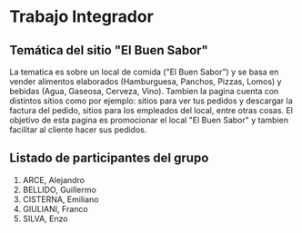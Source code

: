 # Trabajo Integrador
## Temática del sitio "El Buen Sabor"
La tematica es sobre un local de comida ("El Buen Sabor") y se basa en vender alimentos elaborados (Hamburguesa, Panchos, Pizzas, Lomos) y bebidas (Agua, Gaseosa, Cerveza, Vino). Tambien la pagina cuenta con distintos sitios como por ejemplo: sitios para ver tus pedidos y descargar la factura del pedido, sitios para los empleados del local, entre otras cosas.
El objetivo de esta pagina es promocionar el local "El Buen Sabor" y tambien facilitar al cliente hacer sus pedidos.
## Listado de participantes del grupo
1. ARCE, Alejandro
2. BELLIDO, Guillermo
3. CISTERNA, Emiliano
4. GIULIANI, Franco
5. SILVA, Enzo
